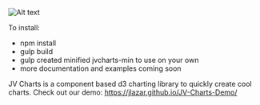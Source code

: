 ![Alt text](lib/jvLogo.png?raw=true "Title")

To install:
- npm install
- gulp build
- gulp created minified jvcharts-min to use on your own
- more documentation and examples coming soon

JV Charts is a component based d3 charting library to quickly create cool charts. Check out our demo: https://jlazar.github.io/JV-Charts-Demo/